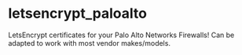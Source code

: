 # letsencrypt_paloalto
LetsEncrypt certificates for your Palo Alto Networks Firewalls! Can be adapted to work with most vendor makes/models.
